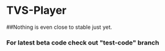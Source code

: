 # TVS-Player
##Nothing is even close to stable just yet.
### For latest beta code check out "test-code" branch
